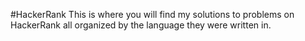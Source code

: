 #HackerRank
This is where you will find my solutions to problems on HackerRank all organized by the language they were written in.
